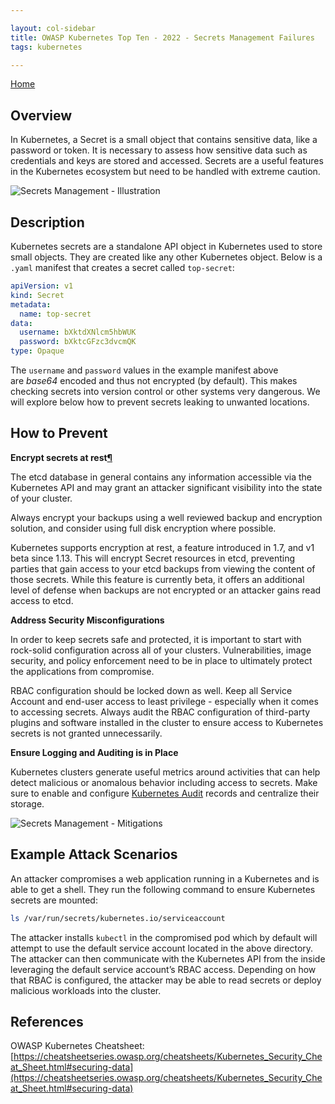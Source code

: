 ```yaml
---

layout: col-sidebar
title: OWASP Kubernetes Top Ten - 2022 - Secrets Management Failures
tags: kubernetes

---
```


[Home](/)

## Overview
In Kubernetes, a Secret is a small object that contains sensitive data, like a password or token. It is necessary to assess how sensitive data such as credentials and keys are stored and accessed. Secrets are a useful features in the Kubernetes ecosystem but need to be handled with extreme caution.

![Secrets Management - Illustration](/assets/images/K08-2022.gif)

## Description

Kubernetes secrets are a standalone API object in Kubernetes used to store small objects. They are created like any other Kubernetes object. Below is a `.yaml` manifest that creates a secret called `top-secret`:

```yaml
apiVersion: v1
kind: Secret
metadata:
  name: top-secret
data:
  username: bXktdXNlcm5hbWUK
  password: bXktcGFzc3dvcmQK
type: Opaque
```

The `username` and `password` values in the example manifest above are *base64* encoded and thus not encrypted (by default). This makes checking secrets into version control or other systems very dangerous. We will explore below how to prevent secrets leaking to unwanted locations.

## How to Prevent

**Encrypt secrets at rest[¶](https://cheatsheetseries.owasp.org/cheatsheets/Kubernetes_Security_Cheat_Sheet.html#encrypt-secrets-at-rest)**

The etcd database in general contains any information accessible via the Kubernetes API and may grant an attacker significant visibility into the state of your cluster.

Always encrypt your backups using a well reviewed backup and encryption solution, and consider using full disk encryption where possible.

Kubernetes supports encryption at rest, a feature introduced in 1.7, and v1 beta since 1.13. This will encrypt Secret resources in etcd, preventing parties that gain access to your etcd backups from viewing the content of those secrets. While this feature is currently beta, it offers an additional level of defense when backups are not encrypted or an attacker gains read access to etcd.

**Address Security Misconfigurations**

In order to keep secrets safe and protected, it is important to start with rock-solid configuration across all of your clusters. Vulnerabilities, image security, and policy enforcement need to be in place to ultimately protect the applications from compromise.

RBAC configuration should be locked down as well. Keep all Service Account and end-user access to least privilege - especially when it comes to accessing secrets. Always audit the RBAC configuration of third-party plugins and software installed in the cluster to ensure access to Kubernetes secrets is not granted unnecessarily.

**Ensure Logging and Auditing is in Place**

Kubernetes clusters generate useful metrics around activities that can help detect malicious or anomalous behavior including access to secrets. Make sure to enable and configure [Kubernetes Audit](https://kubernetes.io/docs/tasks/debug-application-cluster/audit/) records and centralize their storage.

![Secrets Management - Mitigations](/assets/images/K08-2022-mitigation.gif)

## Example Attack Scenarios

An attacker compromises a web application running in a Kubernetes and is able to get a shell. They run the following command to ensure Kubernetes secrets are mounted:

```bash
ls /var/run/secrets/kubernetes.io/serviceaccount
```

The attacker installs `kubectl` in the compromised pod which by default will attempt to use the default service account located in the above directory. The attacker can then communicate with the Kubernetes API from the inside leveraging the default service account’s RBAC access. Depending on how that RBAC is configured, the attacker may be able to read secrets or deploy malicious workloads into the cluster.

## References

OWASP Kubernetes Cheatsheet: [https://cheatsheetseries.owasp.org/cheatsheets/Kubernetes_Security_Cheat_Sheet.html#securing-data](https://cheatsheetseries.owasp.org/cheatsheets/Kubernetes_Security_Cheat_Sheet.html#securing-data)
